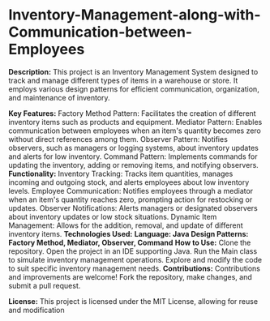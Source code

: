 # Inventory-Management-along-with-Communication-between-Employees

**Description:**
This project is an Inventory Management System designed to track and manage different types of items in a warehouse or store. It employs various design patterns for efficient communication, organization, and maintenance of inventory.

**Key Features:**
Factory Method Pattern: Facilitates the creation of different inventory items such as products and equipment.
Mediator Pattern: Enables communication between employees when an item's quantity becomes zero without direct references among them.
Observer Pattern: Notifies observers, such as managers or logging systems, about inventory updates and alerts for low inventory.
Command Pattern: Implements commands for updating the inventory, adding or removing items, and notifying observers.
**Functionality:**
Inventory Tracking: Tracks item quantities, manages incoming and outgoing stock, and alerts employees about low inventory levels.
Employee Communication: Notifies employees through a mediator when an item's quantity reaches zero, prompting action for restocking or updates.
Observer Notifications: Alerts managers or designated observers about inventory updates or low stock situations.
Dynamic Item Management: Allows for the addition, removal, and update of different inventory items.
**Technologies Used:**
**Language: Java
Design Patterns: Factory Method, Mediator, Observer, Command**
**How to Use:**
Clone the repository.
Open the project in an IDE supporting Java.
Run the Main class to simulate inventory management operations.
Explore and modify the code to suit specific inventory management needs.
**Contributions:**
Contributions and improvements are welcome! Fork the repository, make changes, and submit a pull request.

**License:**
This project is licensed under the MIT License, allowing for reuse and modification
